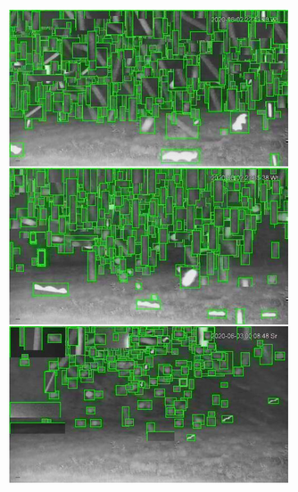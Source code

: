 ![20200602-221858-224903](in/20200602/20200602-221858-224903_0_.jpg)
![20200602-224908-231913](in/20200602/20200602-224908-231913_0_.jpg)
![20200602-231918-234923](in/20200602/20200602-231918-234923_0_.jpg)
